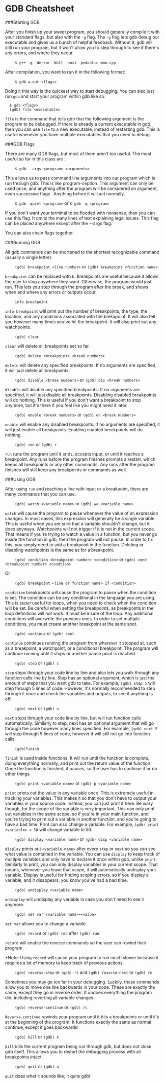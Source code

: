 GDB Cheatsheet
===

###Starting GDB

After you finish up your sweet program, you should generally compile it with your standard flags, but also with the `-g` flag. The `-g` flag lets gdb debug our executable and gives us a bunch of helpful feedback. Without it, gdb will still run your program, but it won't allow you to step through to see if there's any errors, and where they occur. 

&nbsp;&nbsp;&nbsp;&nbsp;&nbsp;&nbsp;&nbsp;&nbsp;`$ g++ -g -Werror -Wall -ansi -pedantic moo.cpp `

After compilation, you want to run it in the following format:

&nbsp;&nbsp;&nbsp;&nbsp;&nbsp;&nbsp;&nbsp;&nbsp;`$ gdb a.out <flags>`

Doing it this way is the quickest way to start debugging. You can also just run `gdb` and start your program within gdb like so:

```
  $ gdb <flags>
  (gdb) file <executable>
```

`file` is the command that tells gdb that the following argument is the program to be debugged. If there is already a current executable in gdb, then you can use `file` to a new executable, instead of restarting gdb. This is useful whenever you have multiple executables that you need to debug.

###GDB Flags

There are many GDB flags, but most of them aren't too useful. The most useful so far in this class are :<br>

&nbsp;&nbsp;&nbsp;&nbsp;&nbsp;&nbsp;&nbsp;&nbsp;`$ gdb --args <program> <arguments>`

This allows us to pass command line arguments into our program which is run through gdb. This is like program-ception. 
This argument can only be used once, and anything after the program will be considered an argument, even successive flags
. Anything before it will act normally. 

&nbsp;&nbsp;&nbsp;&nbsp;&nbsp;&nbsp;&nbsp;&nbsp;`$ gdb -quiet <program>` or `$ gdb -q <program>`

If you don't want your terminal to be flooded with nonsense, then you can use this flag. It omits the many lines of text explaining legal issues. This flag can be placed anywhere except after the --args flag. 

You can also chain flags together. 

###Running GDB

All gdb commands can be shortened to the shortest recognizable command (usually a single letter).

&nbsp;&nbsp;&nbsp;&nbsp;&nbsp;&nbsp;&nbsp;&nbsp;`(gdb) breakpoint <line number>` or `(gdb) breakpoint <function name>`

`breakpoint` can be replaced with `b`. Breakpoints are useful because it allows the user to stop anywhere they want. 
Otherwise, the program would just run. This lets you step through the program after the break, and shows when and 
where any errors or outputs occur. 

&nbsp;&nbsp;&nbsp;&nbsp;&nbsp;&nbsp;&nbsp;&nbsp;`info breakpoint` 

`info breakpoint` will print out the number of breakpoints, the type, the location, and any conditions associated with the brekapoint. It will also tell you however many times you've hit the breakpoint. It will also print out any watchpoints.

&nbsp;&nbsp;&nbsp;&nbsp;&nbsp;&nbsp;&nbsp;&nbsp;`(gdb) clear` 

`clear` will delete all breakpoints set so far.

&nbsp;&nbsp;&nbsp;&nbsp;&nbsp;&nbsp;&nbsp;&nbsp;`(gdb) delete <breakpoint> <break numbers>`

`delete` will delete any specified breakpoints. If no arguments are specified, it will just delete all breakpoints.

&nbsp;&nbsp;&nbsp;&nbsp;&nbsp;&nbsp;&nbsp;&nbsp;`(gdb) disable <break numbers>` or `(gdb) dis <break numbers>`

`disable` will disable any specified breakpoints. If no arguments are specified, it will just disable all breakpoints. Disabling disabled breakpoints will do nothing. This is useful if you don't want a breakpoint to stop anymore, but it's there if you feel like you might need it later. 

&nbsp;&nbsp;&nbsp;&nbsp;&nbsp;&nbsp;&nbsp;&nbsp;`(gdb) enable <break numbers>` or `(gdb) en <break numbers>`

`enable` will enable any disabled breakpoints. If no arguments are specified, it will just enable all breakpoints. Enabling enabled breakpoints will do nothing. 

&nbsp;&nbsp;&nbsp;&nbsp;&nbsp;&nbsp;&nbsp;&nbsp;`(gdb) run` or `(gdb) r`

`run` runs the program until it ends, accepts input, or until it reaches a breakpoint. Any runs before the program
finishes prompts a restart, which keeps all breakpoints or any other commands. Any runs after the program finishes 
will still keep any breakpoints or commands as well.

###Using GDB

After using `run` and reaching a line with input or a breakpoint, there are many commands that you can use.

&nbsp;&nbsp;&nbsp;&nbsp;&nbsp;&nbsp;&nbsp;&nbsp;`(gdb) watch <variable name>` or `(gdb) wa <variable name>`

`watch` will cause the program to pause whenever the value of an expression changes. In most cases, this expression will generally be a single variable. This is useful when you are sure that a variable shouldn't change, but it does anyways. Watchpoints will not trigger if it is not in the current scope. That means if you're trying to watch a value in a function, but you never go inside the function in gdb, then the program will not pause. In order to fix this, you simply need to add a breakpoint in the function. Deleting or disabling watchpoints is the same as for a breakpoint. 

&nbsp;&nbsp;&nbsp;&nbsp;&nbsp;&nbsp;&nbsp;&nbsp;`(gdb) condition <breakpoint number> <condition>` or `(gdb) cond 
<breakpoint number> <condtion>`

Or

&nbsp;&nbsp;&nbsp;&nbsp;&nbsp;&nbsp;&nbsp;&nbsp;`(gdb) breakpoint <line or function name> if <condition>`

`condition` breakpoints will cause the program to pause when the condition is set. The condition can be any conditional
in the language you are using. This is super useful for loops, when you need to check when the condition will be set. Be 
careful when setting the breakpoints, as breakpoints in the loop definitions will not work. It must be inside of the
loop. Any additional conditions will overwrite the previous ones. In order to set multiple conditions, you must create another breakpoint at the same spot.

&nbsp;&nbsp;&nbsp;&nbsp;&nbsp;&nbsp;&nbsp;&nbsp;`(gdb) continue` or `(gdb) cont`

`continue` continues running the program from wherever it stopped at, such as a breakpoint, a watchpoint, or a conditional breakpoint. The program will continue running until it stops or another pause point is reached.

&nbsp;&nbsp;&nbsp;&nbsp;&nbsp;&nbsp;&nbsp;&nbsp;`(gdb) step` or `(gdb) s`

`step` steps through your code line by line and also lets you walk through any function calls line by line. Step has an optional argument, which is just the amount of steps that you want gdb to take. For example, `(gdb) step 5` will step through 5 lines of code. However, it's normally recommended to step through it once and check the variables and outputs, to see if anything is off.

&nbsp;&nbsp;&nbsp;&nbsp;&nbsp;&nbsp;&nbsp;&nbsp;`(gdb) next` or `(gdb) n`

`next` steps through your code line by line, but will run function calls automatically. Similarly to step, next has an optional argument that will go through the code however many lines specified. For example, `(gdb) next 5` will step through 5 lines of code, however it will still not go into function calls.  

&nbsp;&nbsp;&nbsp;&nbsp;&nbsp;&nbsp;&nbsp;&nbsp;`(gdb)finish`

`finish` is used inside functions. It will run until the function is complete, doing everything normally, and print out the return value of the function. Once the function is finished, it pauses, so the user has to continue it or do other things.

&nbsp;&nbsp;&nbsp;&nbsp;&nbsp;&nbsp;&nbsp;&nbsp;`(gdb) print <variable name>` or `(gdb) p <variable name>`

`print` prints out the value in any variable once. This is extremely useful in tracking your variables. This makes it so that you don't have to output your variables in your source code. Instead, you can just print it here. Be wary though, for the scope of the variable is very important. This can only print out variables in the same scope, so if you're in your main function, and you're trying to print out a variable in another function, and you're going to have a bad time. Print can also change a variable. For example, `(gdb) print <variable> = 50` will change variable to 50.

&nbsp;&nbsp;&nbsp;&nbsp;&nbsp;&nbsp;&nbsp;&nbsp;`(gdb) display <variable name>` or `(gdb) disp <variable name>`

`display` prints out `<variable name>` after every `step` or `next` so you can see what value is contained in the variable. You can use `display` to keep track of multiple variables and only have to declare it once within gdb, unlike `print`. Similarly to print, you can only display variables in your current scope. That means, whenever you leave that scope, it will automatically undisplay your variable. Display is useful for finding scoping errors, so if you display a variable, and it disappears, you know you've had a bad time.

&nbsp;&nbsp;&nbsp;&nbsp;&nbsp;&nbsp;&nbsp;&nbsp;`(gdb) undisplay <variable name>`

`undisplay` will undisplay any variable in case you don't need to see it anymore.

&nbsp;&nbsp;&nbsp;&nbsp;&nbsp;&nbsp;&nbsp;&nbsp;`(gdb) set var <variable name>=<value>`

`set var` allows you to change a variable. 

&nbsp;&nbsp;&nbsp;&nbsp;&nbsp;&nbsp;&nbsp;&nbsp;`(gdb) record` or `(gdb) rec` after `(gdb) run`.

`record` will enable the reverse commands so the user can rewind their program. 

*Note: Using `record` will cause your program to run much slower because it requires a lot of memory to keep track of previous actions.

&nbsp;&nbsp;&nbsp;&nbsp;&nbsp;&nbsp;&nbsp;&nbsp;`(gdb) reverse-step` or `(gdb) rs` and `(gdb) reverse-next` or `(gdb) rn`

Sometimes you may go too far in your debugging. Luckily, these commands allow you to move one line backwards in your code. These are exactly the same, except they go in reverse order. It undoes everything the program did, including reverting all variable changes.

&nbsp;&nbsp;&nbsp;&nbsp;&nbsp;&nbsp;&nbsp;&nbsp;`(gdb) reverse-continue` or `(gdb) rc`

`Reverse-continue` rewinds your program until it hits a breakpoints or until it's at the beginning of the program. It functions exactly the same as normal continue, except it goes backwards!

&nbsp;&nbsp;&nbsp;&nbsp;&nbsp;&nbsp;&nbsp;&nbsp;`(gdb) kill` or `(gdb) k`

`kill` kills the current program being run through gdb, but does not close gdb itself. This allows you to restart the debugging process with all breakpoints intact.

&nbsp;&nbsp;&nbsp;&nbsp;&nbsp;&nbsp;&nbsp;&nbsp;`(gdb) quit` or `(gdb) q`

`quit` does what it sounds like; it quits gdb!




